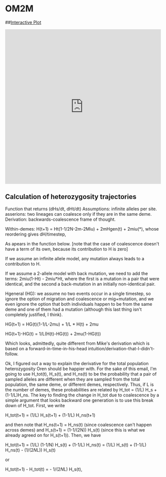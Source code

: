 # OM2M

##[Interactive Plot](https://ryantaylor.shinyapps.io/om2m/)

<iframe id="example1" src="https://ryantaylor.shinyapps.io/om2m/" style="border: none; width: 100%; height: 500px" frameborder="0"></iframe>

## Calculation of heterozygosity trajectories
Function that returns (dHs/dt, dHt/dt)
Assumptions: infinite alleles per site.
asserions: two lineages can coalesce only if they are in the same deme.
Derivation: backwards-coalescence frame of thought. 

Within-demes:
H(t+1) = Ht(1-1/2N-2m-2Miu) + 2mHgen(t) + 2miu(*), whose reordering gives dH/timestep,

As apears in the function below. [note that the case of coalescence doesn't have a
term of its own, because its contribution to H is zero]

If we assume an infinite allele model, any mutation always leads to a contribution 
to H.

If we assume a 2-allele model with back mutation, we need to add the terms:
2miu(1-Ht) - 2miu*Ht, where the first is a mutation in a pair that were identical, 
and the second a back-mutation in an initially non-identical pair.

Hgeneral (HG): we assume no two events occur in a single timestep, so ignore the option
of migration and coalescence or mig+mutation, and we even ignore the option that both
individuals happen to be from the same deme and one of them had a mutation (although
this last thing isn't completely justified, I think).

HG(t+1) = HG(t)(1-1/L-2mu) + 1/L * H(t) + 2mu

HG(t+1)-HG(t) = 1/L(H(t)-HG(t)) + 2mu(1-HG(t))

Which looks, admittedly, quite different from Mike's derivation which is based on a
forward-in-time-in-his-head intuition/derivation-that-I-didn't-follow.



Ok, I figured out a way to explain the derivative for the total population heterozygosity Oren should be happier with. For the sake of this email, I'm going to use H_tot(t), H_s(t), and H_ns(t) to be the probability that a pair of sampled alleles are different when they are sampled from the total population, the same deme, or different demes, respectively. Thus, if L is the number of demes, these probabilities are related by H_tot = (1/L) H_s + (1-1/L)H_ns. The key to finding the change in H_tot due to coalescence by a simple argument that looks backward one generation is to use this break down of H_tot. First, we write

H_tot(t+1) = (1/L) H_s(t+1) + (1-1/L) H_ns(t+1)

and then note that H_ns(t+1) = H_ns(t) (since coalescence can't happen across demes) and H_s(t+1) = (1-1/(2N)) H_s(t) (since this is what we already agreed on for H_s(t+1)). Then, we have 

H_tot(t+1) = (1/L) (1-1/N) H_s(t) + (1-1/L) H_ns(t) = (1/L) H_s(t) + (1-1/L) H_ns(t) - (1/(2*N*L)) H_s(t)

or 

H_tot(t+1) - H_tot(t) = - 1/(2*N*L) H_s(t),
